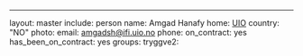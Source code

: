---
layout: master
include: person
name: Amgad Hanafy
home: <a href="https://www.uio.no/">UIO</a>
country: "NO"
photo: 
email: amgadsh@ifi.uio.no
phone: 
on_contract: yes
has_been_on_contract: yes
groups: 
  tryggve2:
